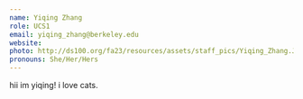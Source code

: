 ```yaml
---
name: Yiqing Zhang
role: UCS1
email: yiqing_zhang@berkeley.edu
website: 
photo: http://ds100.org/fa23/resources/assets/staff_pics/Yiqing_Zhang.JPG
pronouns: She/Her/Hers
---
```

hii im yiqing! i love cats.
